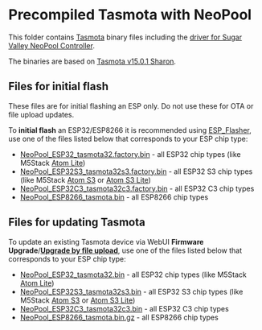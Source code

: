 # Precompiled Tasmota with NeoPool

This folder contains [Tasmota](https://github.com/arendst/Tasmota) binary files including the [driver for Sugar Valley NeoPool Controller](https://tasmota.github.io/docs/NeoPool/).

The binaries are based on [Tasmota v15.0.1 Sharon](https://github.com/arendst/Tasmota/tree/v15.0.1).

## Files for initial flash

These files are for initial flashing an ESP only. Do not use these for OTA or file upload updates.

To **initial flash** an ESP32/ESP8266 it is recommended using [ESP_Flasher](https://github.com/Jason2866/ESP_Flasher), use one of the files listed below that corresponds to your ESP chip type:

- [NeoPool_ESP32_tasmota32.factory.bin](https://github.com/alexdelprete/HA-NeoPool-MQTT/raw/refs/heads/main/firmware/NeoPool_ESP32_tasmota32.factory.bin) - all ESP32 chip types (like M5Stack [Atom Lite](https://docs.m5stack.com/en/core/ATOM%20Lite))
- [NeoPool_ESP32S3_tasmota32s3.factory.bin](https://github.com/alexdelprete/HA-NeoPool-MQTT/raw/refs/heads/main/firmware/NeoPool_ESP32S3_tasmota32s3.factory.bin) - all ESP32 S3 chip types (like M5Stack [Atom S3](https://docs.m5stack.com/en/core/AtomS3) or [Atom S3 Lite](https://docs.m5stack.com/en/core/AtomS3%20Lite))
- [NeoPool_ESP32C3_tasmota32c3.factory.bin](https://github.com/alexdelprete/HA-NeoPool-MQTT/raw/refs/heads/main/firmware/NeoPool_ESP32C3_tasmota32c3.factory.bin) - all ESP32 C3 chip types
- [NeoPool_ESP8266_tasmota.bin](https://github.com/alexdelprete/HA-NeoPool-MQTT/raw/refs/heads/main/firmware/NeoPool_ESP8266_tasmota.bin) - all ESP8266 chip types

## Files for updating Tasmota

To update an existing Tasmota device via WebUI **Firmware Upgrade**/[**Upgrade by file upload**](https://tasmota.github.io/docs/Upgrading/#upgrade-by-file-upload), use one of the files listed below that corresponds to your ESP chip type:

- [NeoPool_ESP32_tasmota32.bin](https://github.com/alexdelprete/HA-NeoPool-MQTT/raw/refs/heads/main/firmware/NeoPool_ESP32_tasmota32.bin) - all ESP32 chip types (like M5Stack [Atom Lite](https://docs.m5stack.com/en/core/ATOM%20Lite))
- [NeoPool_ESP32S3_tasmota32s3.bin](https://github.com/alexdelprete/HA-NeoPool-MQTT/raw/refs/heads/main/firmware/NeoPool_ESP32S3_tasmota32s3.bin) - all ESP32 S3 chip types (like M5Stack [Atom S3](https://docs.m5stack.com/en/core/AtomS3) or [Atom S3 Lite](https://docs.m5stack.com/en/core/AtomS3%20Lite))
- [NeoPool_ESP32C3_tasmota32c3.bin](https://github.com/alexdelprete/HA-NeoPool-MQTT/raw/refs/heads/main/firmware/NeoPool_ESP32C3_tasmota32c3.bin) - all ESP32 C3 chip types
- [NeoPool_ESP8266_tasmota.bin.gz](https://github.com/alexdelprete/HA-NeoPool-MQTT/raw/refs/heads/main/firmware/NeoPool_ESP8266_tasmota.bin.gz) - all ESP8266 chip types
